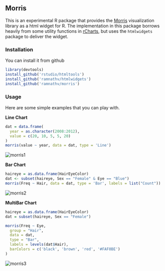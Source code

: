 ## Morris

This is an experimental R package that provides the [Morris](http://morrisjs.github.io/morris.js/) visualization library as a html widget for R. The implementation in this package borrows heavily from some utility functions in [rCharts](http://github.com/ramnathv/rCharts), but uses the `htmlwidgets` package to deliver the widget.

### Installation

You can install it from github

```r
library(devtools)
install_github('rstudio/htmltools')
install_github('ramnathv/htmlwidgets')
install_github('ramnathv/morris')
```

### Usage

Here are some simple examples that you can play with.

__Line Chart__

```r
dat = data.frame(
  year = as.character(2008:2012),
  value = c(20, 10, 5, 5, 20)
)
morris(value ~ year, data = dat, type = 'Line')
```

![morris1](http://i.imgur.com/Vo5DLOq.png)

__Bar Chart__

```r
haireye = as.data.frame(HairEyeColor)
dat <- subset(haireye, Sex == "Female" & Eye == "Blue")
morris(Freq ~ Hair, data = dat, type = 'Bar', labels = list("Count"))
```

![morris2](http://i.imgur.com/1l3LnrE.png)

__MultiBar Chart__


```r
haireye = as.data.frame(HairEyeColor)
dat = subset(haireye, Sex == "Female")

morris(Freq ~ Eye, 
  group = "Hair", 
  data = dat, 
  type = "Bar", 
  labels = levels(dat$Hair),
  barColors = c('black', 'brown', 'red', '#FAF0BE')  
)
```

![morris3](http://i.imgur.com/aBgtzbU.png)

